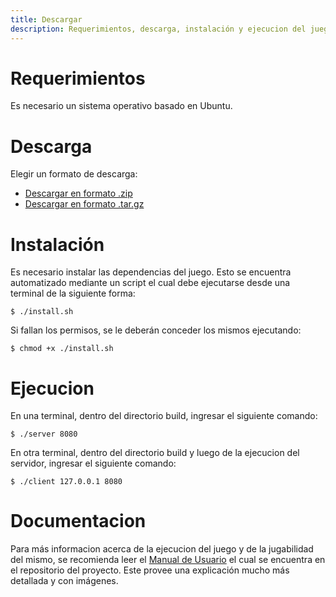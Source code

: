 ```yaml
---
title: Descargar
description: Requerimientos, descarga, instalación y ejecucion del juego
---
```


<!-- ##################################################################### -->

# Requerimientos

Es necesario un sistema operativo basado en Ubuntu.

<!-- ##################################################################### -->

# Descarga

Elegir un formato de descarga:
* <a href="https://github.com/AlanValdevenito/Worms/archive/refs/tags/4.zip">Descargar en formato .zip</a>
* <a href="https://github.com/AlanValdevenito/Worms/archive/refs/tags/4.tar.gz">Descargar en formato .tar.gz</a>

<!-- ##################################################################### -->

# Instalación

Es necesario instalar las dependencias del juego. Esto se encuentra automatizado mediante un script el cual debe ejecutarse desde una terminal de la siguiente forma:

```
$ ./install.sh
```

Si fallan los permisos, se le deberán conceder los mismos ejecutando:

```
$ chmod +x ./install.sh
```

# Ejecucion 

En una terminal, dentro del directorio build, ingresar el siguiente comando: 

```
$ ./server 8080
```

En otra terminal, dentro del directorio build y luego de la ejecucion del servidor, ingresar el siguiente comando: 

```
$ ./client 127.0.0.1 8080
```

<!-- ##################################################################### -->

# Documentacion 

Para más informacion acerca de la ejecucion del juego y de la jugabilidad del mismo, se recomienda leer el [Manual de Usuario](https://github.com/AlanValdevenito/Worms/blob/main/documentacion/PDF/manual_de_usuario.pdf) el cual se encuentra en el repositorio del proyecto. Este provee una explicación mucho más detallada y con imágenes.

<!-- ##################################################################### -->
